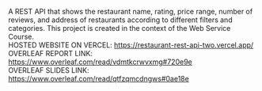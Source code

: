 A REST API that shows the restaurant name, rating, price range, number of reviews, and address of restaurants according to different filters and categories. This project is created in the context of the Web Service Course.  <br>
HOSTED WEBSITE ON VERCEL: https://restaurant-rest-api-two.vercel.app/
OVERLEAF REPORT LINK: https://www.overleaf.com/read/vdmtkcrwvxmg#720e9e  <br>
OVERLEAF SLIDES LINK: https://www.overleaf.com/read/qtfzqmcdngws#0ae18e  <br>
